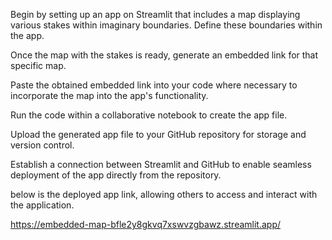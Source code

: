 Begin by setting up an app on Streamlit that includes a map displaying various stakes within imaginary boundaries. Define these boundaries within the app.

Once the map with the stakes is ready, generate an embedded link for that specific map.

Paste the obtained embedded link into your code where necessary to incorporate the map into the app's functionality.

Run the code within a collaborative notebook to create the app file.

Upload the generated app file to your GitHub repository for storage and version control.

Establish a connection between Streamlit and GitHub to enable seamless deployment of the app directly from the repository.

below is  the deployed app link, allowing others to access and interact with the application.

https://embedded-map-bfle2y8gkvq7xswvzgbawz.streamlit.app/
